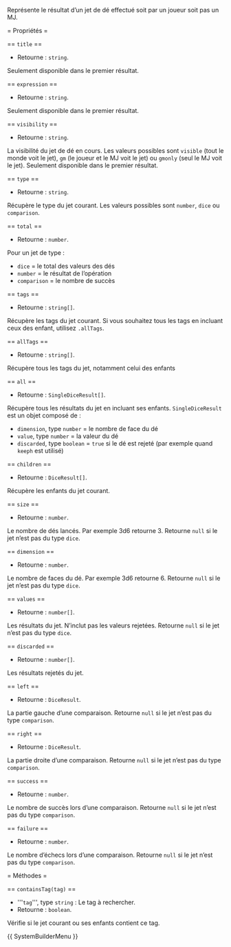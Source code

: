 Représente le résultat d’un jet de dé effectué soit par un joueur soit pas un MJ.

= Propriétés =

== <code>title</code> ==

* Retourne : <code>string</code>.

Seulement disponible dans le premier résultat.

== <code>expression</code> ==

* Retourne : <code>string</code>.

Seulement disponible dans le premier résultat.

== <code>visibility</code> ==

* Retourne : <code>string</code>.

La visibilité du jet de dé en cours. Les valeurs possibles sont <code>visible</code> (tout le monde voit le jet), <code>gm</code> (le joueur et le MJ voit le jet) ou <code>gmonly</code> (seul le MJ voit le jet). Seulement disponible dans le premier résultat.

== <code>type</code> ==

* Retourne : <code>string</code>.

Récupère le type du jet courant. Les valeurs possibles sont <code>number</code>, <code>dice</code> ou <code>comparison</code>.

== <code>total</code> ==

* Retourne : <code>number</code>.

Pour un jet de type :
* <code>dice</code> = le total des valeurs des dés
* <code>number</code> = le résultat de l’opération
* <code>comparison</code> = le nombre de succès

== <code>tags</code> ==

* Retourne : <code>string[]</code>.

Récupère les tags du jet courant. Si vous souhaitez tous les tags en incluant ceux des enfant, utilisez <code>.allTags</code>.

== <code>allTags</code> ==

* Retourne : <code>string[]</code>.

Récupère tous les tags du jet, notamment celui des enfants

== <code>all</code> ==

* Retourne : <code>SingleDiceResult[]</code>.

Récupère tous les résultats du jet en incluant ses enfants. <code>SingleDiceResult</code> est un objet composé de :
* <code>dimension</code>, type <code>number</code> = le nombre de face du dé
* <code>value</code>, type <code>number</code> = la valeur du dé
* <code>discarded</code>, type <code>boolean</code> = <code>true</code> si le dé est rejeté (par exemple quand <code>keeph</code> est utilisé)

== <code>children</code> ==

* Retourne : <code>DiceResult[]</code>.

Récupère les enfants du jet courant.

== <code>size</code> ==

* Retourne : <code>number</code>.

Le nombre de dés lancés. Par exemple 3d6 retourne 3.
Retourne <code>null</code> si le jet n’est pas du type <code>dice</code>.

== <code>dimension</code> ==

* Retourne : <code>number</code>.

Le nombre de faces du dé. Par exemple 3d6 retourne 6.
Retourne <code>null</code> si le jet n’est pas du type <code>dice</code>.

== <code>values</code> ==

* Retourne : <code>number[]</code>.

Les résultats du jet. N’inclut pas les valeurs rejetées.
Retourne <code>null</code> si le jet n’est pas du type <code>dice</code>.

== <code>discarded</code> ==

* Retourne : <code>number[]</code>.

Les résultats rejetés du jet.

== <code>left</code> ==

* Retourne : <code>DiceResult</code>.

La partie gauche d’une comparaison.
Retourne <code>null</code> si le jet n’est pas du type <code>comparison</code>.

== <code>right</code> ==

* Retourne : <code>DiceResult</code>.

La partie droite d’une comparaison.
Retourne <code>null</code> si le jet n’est pas du type <code>comparison</code>.

== <code>success</code> ==

* Retourne : <code>number</code>.

Le nombre de succès lors d’une comparaison.
Retourne <code>null</code> si le jet n’est pas du type <code>comparison</code>.

== <code>failure</code> ==

* Retourne : <code>number</code>.

Le nombre d’échecs lors d’une comparaison.
Retourne <code>null</code> si le jet n’est pas du type <code>comparison</code>.

= Méthodes =

== <code>containsTag(tag)</code> ==

* '''<code>tag</code>''', type <code>string</code> : Le tag à rechercher.
* Retourne : <code>boolean</code>.

Vérifie si le jet courant ou ses enfants contient ce tag.

{{ SystemBuilderMenu }}
